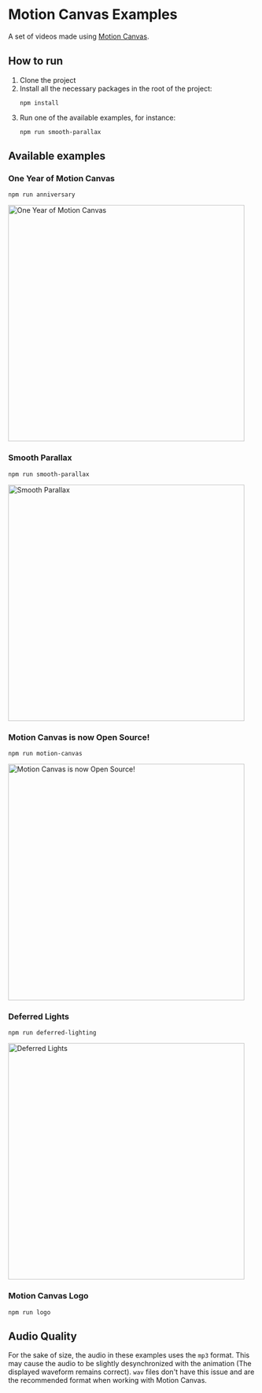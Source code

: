 # Motion Canvas Examples

A set of videos made using [Motion Canvas](https://motioncanvas.io).

## How to run

1. Clone the project
2. Install all the necessary packages in the root of the project:
   ```shell
   npm install
   ```
3. Run one of the available examples, for instance:
   ```shell
   npm run smooth-parallax
   ```

## Available examples

### One Year of Motion Canvas

```shell
npm run anniversary
```

<a href="https://youtu.be/4kjEwvrDKlg">
   <img alt="One Year of Motion Canvas" src="https://img.youtube.com/vi/4kjEwvrDKlg/maxresdefault.jpg" width=480 />
</a>

### Smooth Parallax

```shell
npm run smooth-parallax
```

<a href="https://youtu.be/c_3TLN2gHow">
   <img alt="Smooth Parallax" src="https://img.youtube.com/vi/c_3TLN2gHow/maxresdefault.jpg" width=480 />
</a>

### Motion Canvas is now Open Source!

```shell
npm run motion-canvas
```

<a href="https://youtu.be/H5GETOP7ivs">
   <img alt="Motion Canvas is now Open Source!" src="https://img.youtube.com/vi/H5GETOP7ivs/maxresdefault.jpg" width=480 />
</a>

### Deferred Lights

```shell
npm run deferred-lighting
```

<a href="https://youtu.be/R6vQ9VmMz2w">
   <img alt="Deferred Lights" src="https://img.youtube.com/vi/R6vQ9VmMz2w/maxresdefault.jpg" width=480 />
</a>

### Motion Canvas Logo

```shell
npm run logo
```

## Audio Quality

For the sake of size, the audio in these examples uses the `mp3` format. This
may cause the audio to be slightly desynchronized with the animation (The
displayed waveform remains correct). `wav` files don't have this issue and are
the recommended format when working with Motion Canvas.

